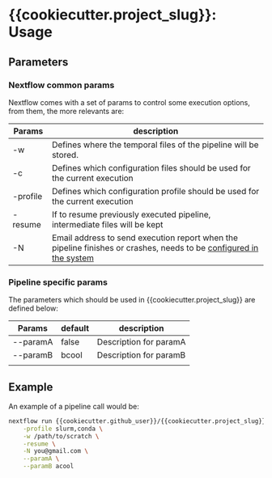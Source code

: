 # {{cookiecutter.project_slug}}: Usage

## Parameters

### Nextflow common params

Nextflow comes with a set of params to control some execution options, from
them, the more relevants are:

| Params |  description |
|----------|-------------------------|
| -w | Defines where the temporal files of the pipeline will be stored. |
| -c | Defines which configuration files should be used for the current execution |
| -profile | Defines which configuration profile should be used for the current execution |
| -resume | If to resume previously executed pipeline, intermediate files will be kept |
| -N | Email address to send execution report when the pipeline finishes or crashes, needs to be [configured in the system](https://www.nextflow.io/docs/latest/mail.html)|

### Pipeline specific params

The parameters which should be used in {{cookiecutter.project_slug}} are defined
below:

| Params | default | description |
|----------|---------|------------------------|
| --paramA | false | Description for paramA |
| --paramB | bcool | Description for paramB |
|  |  |  |

## Example

An example of a pipeline call would be:

```bash
nextflow run {{cookiecutter.github_user}}/{{cookiecutter.project_slug}} \
    -profile slurm,conda \
    -w /path/to/scratch \
    -resume \
    -N you@gmail.com \
    --paramA \
    --paramB acool
```
